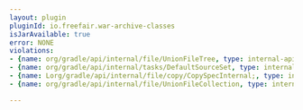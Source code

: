 ```yaml
---
layout: plugin
pluginId: io.freefair.war-archive-classes
isJarAvailable: true
error: NONE
violations:
- {name: org/gradle/api/internal/file/UnionFileTree, type: internal-api-usage}
- {name: org/gradle/api/internal/tasks/DefaultSourceSet, type: internal-api-usage}
- {name: Lorg/gradle/api/internal/file/copy/CopySpecInternal;, type: internal-api-usage}
- {name: org/gradle/api/internal/file/UnionFileCollection, type: internal-api-usage}

---
```

